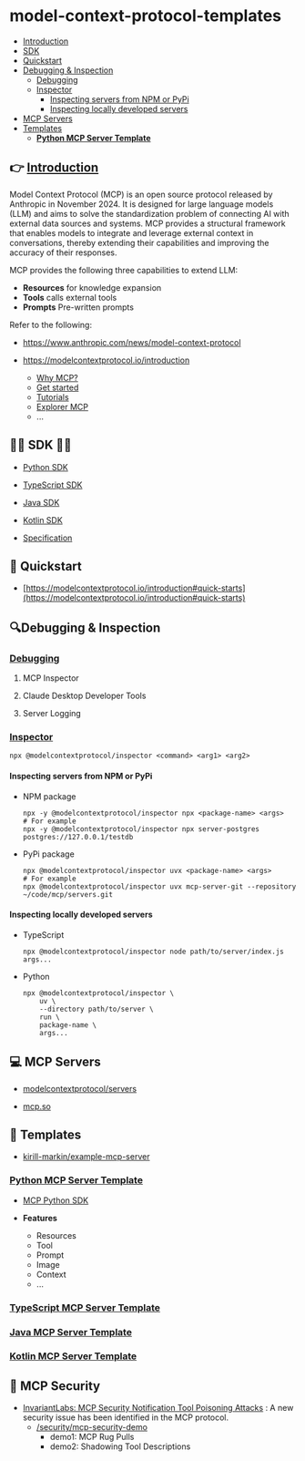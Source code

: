 # model-context-protocol-templates

- [Introduction](#introduction)
- [SDK](#sdk)
- [Quickstart](#quickstart)
- [Debugging & Inspection](#debugging--inspection)
  - [Debugging](#debugging)
  - [Inspector](#inspector)
    - [Inspecting servers from NPM or PyPi](#inspecting-servers-from-npm-or-pypi)
    - [Inspecting locally developed servers](#inspecting-locally-developed-servers)
- [MCP Servers](#mcp-servers)
- [Templates](#templates)
    - [**Python MCP Server Template**](/templates/Python/Guideline.md)

## 👉 [Introduction](INTRO.md)

Model Context Protocol (MCP) is an open source protocol released by Anthropic in November 2024. It is designed for large language models (LLM) and aims to solve the standardization problem of connecting AI with external data sources and systems. MCP provides a structural framework that enables models to integrate and leverage external context in conversations, thereby extending their capabilities and improving the accuracy of their responses.

MCP provides the following three capabilities to extend LLM:

- **Resources** for knowledge expansion
- **Tools** calls external tools
- **Prompts** Pre-written prompts

Refer to the following:

- https://www.anthropic.com/news/model-context-protocol

- https://modelcontextprotocol.io/introduction

    - [Why MCP?](https://modelcontextprotocol.io/introduction#why-mcp%3F)
    - [Get started](https://modelcontextprotocol.io/introduction#get-started)
    - [Tutorials](https://modelcontextprotocol.io/introduction#tutorials)
    - [Explorer MCP](https://modelcontextprotocol.io/introduction#explore-mcp)
    - ...

## 👨‍💻 SDK 👩‍💻

- [Python SDK](https://github.com/modelcontextprotocol/python-sdk)

- [TypeScript SDK](https://github.com/modelcontextprotocol/typescript-sdk)

- [Java SDK](https://github.com/modelcontextprotocol/java-sdk)

- [Kotlin SDK](https://github.com/modelcontextprotocol/kotlin-sdk)

- [Specification](https://spec.modelcontextprotocol.io/latest/)


## 🔘 Quickstart

- [https://modelcontextprotocol.io/introduction#quick-starts](https://modelcontextprotocol.io/introduction#quick-starts)

## 🔍Debugging & Inspection

### [Debugging](https://modelcontextprotocol.io/docs/tools/debugging)

1. MCP Inspector

2. Claude Desktop Developer Tools

3. Server Logging

### [Inspector](https://modelcontextprotocol.io/docs/tools/inspector)

```
npx @modelcontextprotocol/inspector <command> <arg1> <arg2>
```

#### Inspecting servers from NPM or PyPi

- NPM package

    ```
    npx -y @modelcontextprotocol/inspector npx <package-name> <args>
    # For example
    npx -y @modelcontextprotocol/inspector npx server-postgres postgres://127.0.0.1/testdb
    ```

- PyPi package

    ```
    npx @modelcontextprotocol/inspector uvx <package-name> <args>
    # For example
    npx @modelcontextprotocol/inspector uvx mcp-server-git --repository ~/code/mcp/servers.git
    ```

#### Inspecting locally developed servers

- TypeScript

    ```
    npx @modelcontextprotocol/inspector node path/to/server/index.js args...
    ```

- Python

    ```
    npx @modelcontextprotocol/inspector \
        uv \
        --directory path/to/server \
        run \
        package-name \
        args...
    ```

## 💻 MCP Servers

- [modelcontextprotocol/servers](https://github.com/modelcontextprotocol/servers)

- [mcp.so](https://mcp.so/)

## 🧾 Templates

- [kirill-markin/example-mcp-server](https://github.com/kirill-markin/example-mcp-server)


### [**Python MCP Server Template**](/templates/Python/Guideline.md)

- [MCP Python SDK](https://github.com/modelcontextprotocol/python-sdk)

- **Features**
    - Resources
    - Tool
    - Prompt
    - Image
    - Context
    - ...

### [**TypeScript MCP Server Template**](/templates/TypeScript/Guideline.md)


### [**Java MCP Server Template**](/templates/Java/Guideline.md)


### [**Kotlin MCP Server Template**](/templates/Kotlin/Guideline.md)


## 🚨 MCP Security

- [InvariantLabs: MCP Security Notification Tool Poisoning Attacks](https://invariantlabs.ai/blog/mcp-security-notification-tool-poisoning-attacks) : A new security issue has been identified in the MCP protocol.
    - [/security/mcp-security-demo](/security/mcp-security-demo)
        - demo1: MCP Rug Pulls
        - demo2: Shadowing Tool Descriptions

